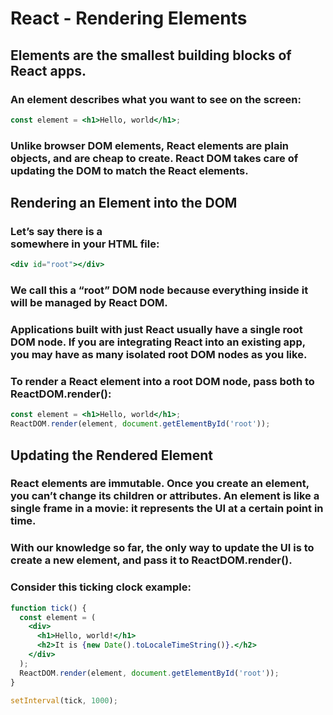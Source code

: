 # React - Rendering Elements
## Elements are the smallest building blocks of React apps.

### An element describes what you want to see on the screen:
```jsx
const element = <h1>Hello, world</h1>;
```
### Unlike browser DOM elements, React elements are plain objects, and are cheap to create. React DOM takes care of updating the DOM to match the React elements.
## Rendering an Element into the DOM
### Let’s say there is a <div> somewhere in your HTML file:
```jsx
<div id="root"></div>
```
### We call this a “root” DOM node because everything inside it will be managed by React DOM.

### Applications built with just React usually have a single root DOM node. If you are integrating React into an existing app, you may have as many isolated root DOM nodes as you like.

### To render a React element into a root DOM node, pass both to ReactDOM.render():
```jsx
const element = <h1>Hello, world</h1>;
ReactDOM.render(element, document.getElementById('root'));
```
## Updating the Rendered Element
### React elements are immutable. Once you create an element, you can’t change its children or attributes. An element is like a single frame in a movie: it represents the UI at a certain point in time.

### With our knowledge so far, the only way to update the UI is to create a new element, and pass it to ReactDOM.render().

### Consider this ticking clock example:
```jsx
function tick() {
  const element = (
    <div>
      <h1>Hello, world!</h1>
      <h2>It is {new Date().toLocaleTimeString()}.</h2>
    </div>
  );
  ReactDOM.render(element, document.getElementById('root'));
}

setInterval(tick, 1000);
```
